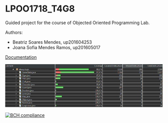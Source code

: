 # LPOO1718_T4G8

Guided project for the course of Objected Oriented Programming Lab.

Authors: 


* Beatriz Soares Mendes, up201604253
* Joana Sofia Mendes Ramos, up201605017

[Documentation](https://web.fe.up.pt/~up201605017/)

![EclEmma coverage](submission_images/EclEmma_coverage.png?raw=true "EclEmma coverage")

[![BCH compliance](https://bettercodehub.com/edge/badge/joanasmramos/LPOO1718_T4G8?branch=master&token=72ab48d43f443221f40e4e87d5c943f4626a922a)](https://bettercodehub.com/)
